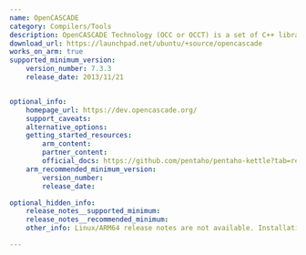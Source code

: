 ```yaml
---
name: OpenCASCADE
category: Compilers/Tools
description: OpenCASCADE Technology (OCC or OCCT) is a set of C++ libraries that form a robust CAD (computer-aided design) kernel, enabling the modeling of 2D and 3D objects. It is designed for creating specialized tools used in manufacturing, simulation, and visualization.
download_url: https://launchpad.net/ubuntu/+source/opencascade
works_on_arm: true
supported_minimum_version:
    version_number: 7.3.3
    release_date: 2013/11/21


optional_info:
    homepage_url: https://dev.opencascade.org/
    support_caveats:
    alternative_options:
    getting_started_resources:
        arm_content:
        partner_content:
        official_docs: https://github.com/pentaho/pentaho-kettle?tab=readme-ov-file#how-to-build
    arm_recommended_minimum_version:
        version_number:
        release_date:

optional_hidden_info:
    release_notes__supported_minimum:
    release_notes__recommended_minimum:
    other_info: Linux/ARM64 release notes are not available. Installation and Testing were done using "apt install libocct*-dev" kindly [refer](https://launchpad.net/ubuntu/+source/opencascade). The minimum version of OpenCASCADE v7.3.3 corresponds to ubuntu:20.04 and v7.5.1 to ubuntu:22.04.

---
```

